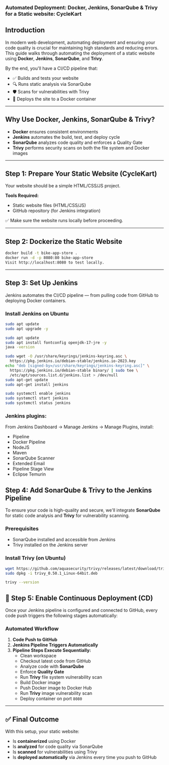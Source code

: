 ### Automated Deployment: Docker, Jenkins, SonarQube & Trivy for a Static website: CycleKart

## Introduction

In modern web development, automating deployment and ensuring your code quality is crucial for maintaining high standards and reducing errors. This guide walks through automating the deployment of a static website using **Docker**, **Jenkins**, **SonarQube**, and **Trivy**.

By the end, you'll have a CI/CD pipeline that:

- ✅ Builds and tests your website  
- 🔍 Runs static analysis via SonarQube  
- 🛡 Scans for vulnerabilities with Trivy  
- 🚀 Deploys the site to a Docker container

---

## Why Use Docker, Jenkins, SonarQube & Trivy?

- **Docker** ensures consistent environments  
- **Jenkins** automates the build, test, and deploy cycle  
- **SonarQube** analyzes code quality and enforces a Quality Gate  
- **Trivy** performs security scans on both the file system and Docker images  

---

## Step 1: Prepare Your Static Website (CycleKart)

Your website should be a simple HTML/CSS/JS project.

**Tools Required:**

- Static website files (HTML/CSS/JS)  
- GitHub repository (for Jenkins integration)

✅ Make sure the website runs locally before proceeding.

---

## Step 2: Dockerize the Static Website

```bash
docker build -t bike-app-store .
docker run -d -p 8080:80 bike-app-store
Visit http://localhost:8080 to test locally.
```
--- 

##  Step 3: Set Up Jenkins

Jenkins automates the CI/CD pipeline — from pulling code from GitHub to deploying Docker containers.

### Install Jenkins on Ubuntu

```bash
sudo apt update
sudo apt upgrade -y

sudo apt update
sudo apt install fontconfig openjdk-17-jre -y
java -version

sudo wget -O /usr/share/keyrings/jenkins-keyring.asc \
  https://pkg.jenkins.io/debian-stable/jenkins.io-2023.key
echo "deb [signed-by=/usr/share/keyrings/jenkins-keyring.asc]" \
  https://pkg.jenkins.io/debian-stable binary/ | sudo tee \
  /etc/apt/sources.list.d/jenkins.list > /dev/null
sudo apt-get update
sudo apt-get install jenkins

sudo systemctl enable jenkins
sudo systemctl start jenkins
sudo systemctl status jenkins
```

### Jenkins plugins: 
From Jenkins Dashboard → Manage Jenkins → Manage Plugins, install:
- Pipeline
- Docker Pipeline
- NodeJS
- Maven
- SonarQube Scanner
- Extended Email
- Pipeline Stage View
- Eclipse Temurin

##  Step 4: Add SonarQube & Trivy to the Jenkins Pipeline

To ensure your code is high-quality and secure, we'll integrate **SonarQube** for static code analysis and **Trivy** for vulnerability scanning.

###  Prerequisites

- SonarQube installed and accessible from Jenkins  
- Trivy installed on the Jenkins server

### Install Trivy (on Ubuntu)

```bash
wget https://github.com/aquasecurity/trivy/releases/latest/download/trivy_0.50.1_Linux-64bit.deb
sudo dpkg -i trivy_0.50.1_Linux-64bit.deb

trivy --version 
```
## 🚀 Step 5: Enable Continuous Deployment (CD)

Once your Jenkins pipeline is configured and connected to GitHub, every code push triggers the following stages automatically:

### Automated Workflow

1. **Code Push to GitHub**  
2. **Jenkins Pipeline Triggers Automatically**
3. **Pipeline Steps Execute Sequentially:**
    - Clean workspace
    - Checkout latest code from GitHub
    - Analyze code with **SonarQube**
    - Enforce **Quality Gate**
    - Run **Trivy** file system vulnerability scan
    - Build Docker image
    - Push Docker image to Docker Hub
    - Run **Trivy** image vulnerability scan
    - Deploy container on port `8080`

---

## ✅ Final Outcome

With this setup, your static website:

- Is **containerized** using Docker
-  Is **analyzed** for code quality via SonarQube
-  Is **scanned** for vulnerabilities using Trivy
-  Is **deployed automatically** via Jenkins every time you push to GitHub
